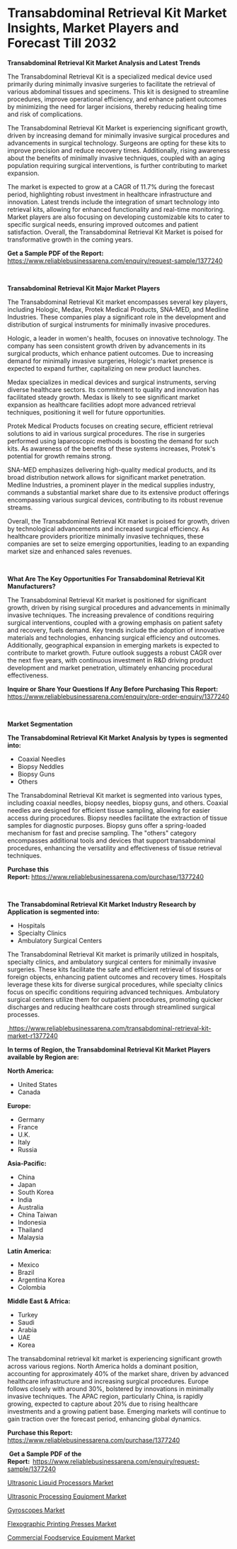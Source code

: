 <p><h1>Transabdominal Retrieval Kit Market Insights, Market Players and Forecast Till 2032</h1></p><p><strong>Transabdominal Retrieval Kit Market Analysis and Latest Trends</strong></p>
<p><p>The Transabdominal Retrieval Kit is a specialized medical device used primarily during minimally invasive surgeries to facilitate the retrieval of various abdominal tissues and specimens. This kit is designed to streamline procedures, improve operational efficiency, and enhance patient outcomes by minimizing the need for larger incisions, thereby reducing healing time and risk of complications.</p><p>The Transabdominal Retrieval Kit Market is experiencing significant growth, driven by increasing demand for minimally invasive surgical procedures and advancements in surgical technology. Surgeons are opting for these kits to improve precision and reduce recovery times. Additionally, rising awareness about the benefits of minimally invasive techniques, coupled with an aging population requiring surgical interventions, is further contributing to market expansion. </p><p>The market is expected to grow at a CAGR of 11.7% during the forecast period, highlighting robust investment in healthcare infrastructure and innovation. Latest trends include the integration of smart technology into retrieval kits, allowing for enhanced functionality and real-time monitoring. Market players are also focusing on developing customizable kits to cater to specific surgical needs, ensuring improved outcomes and patient satisfaction. Overall, the Transabdominal Retrieval Kit Market is poised for transformative growth in the coming years.</p></p>
<p><strong>Get a Sample PDF of the Report:&nbsp;</strong> <a href="https://www.reliablebusinessarena.com/enquiry/request-sample/1377240?utm_campaign=3024&utm_medium=2&utm_source=Github&utm_content=ia&utm_term=28032025&utm_id=transabdominal-retrieval-kit">https://www.reliablebusinessarena.com/enquiry/request-sample/1377240</a></p>
<p>&nbsp;</p>
<p><strong>Transabdominal Retrieval Kit Major Market Players</strong></p>
<p><p>The Transabdominal Retrieval Kit market encompasses several key players, including Hologic, Medax, Protek Medical Products, SNA-MED, and Medline Industries. These companies play a significant role in the development and distribution of surgical instruments for minimally invasive procedures.</p><p>Hologic, a leader in women's health, focuses on innovative technology. The company has seen consistent growth driven by advancements in its surgical products, which enhance patient outcomes. Due to increasing demand for minimally invasive surgeries, Hologic's market presence is expected to expand further, capitalizing on new product launches.</p><p>Medax specializes in medical devices and surgical instruments, serving diverse healthcare sectors. Its commitment to quality and innovation has facilitated steady growth. Medax is likely to see significant market expansion as healthcare facilities adopt more advanced retrieval techniques, positioning it well for future opportunities.</p><p>Protek Medical Products focuses on creating secure, efficient retrieval solutions to aid in various surgical procedures. The rise in surgeries performed using laparoscopic methods is boosting the demand for such kits. As awareness of the benefits of these systems increases, Protek's potential for growth remains strong.</p><p>SNA-MED emphasizes delivering high-quality medical products, and its broad distribution network allows for significant market penetration. Medline Industries, a prominent player in the medical supplies industry, commands a substantial market share due to its extensive product offerings encompassing various surgical devices, contributing to its robust revenue streams.</p><p>Overall, the Transabdominal Retrieval Kit market is poised for growth, driven by technological advancements and increased surgical efficiency. As healthcare providers prioritize minimally invasive techniques, these companies are set to seize emerging opportunities, leading to an expanding market size and enhanced sales revenues.</p></p>
<p>&nbsp;</p>
<p><strong>What Are The Key Opportunities For Transabdominal Retrieval Kit Manufacturers?</strong></p>
<p><p>The Transabdominal Retrieval Kit market is positioned for significant growth, driven by rising surgical procedures and advancements in minimally invasive techniques. The increasing prevalence of conditions requiring surgical interventions, coupled with a growing emphasis on patient safety and recovery, fuels demand. Key trends include the adoption of innovative materials and technologies, enhancing surgical efficiency and outcomes. Additionally, geographical expansion in emerging markets is expected to contribute to market growth. Future outlook suggests a robust CAGR over the next five years, with continuous investment in R&D driving product development and market penetration, ultimately enhancing procedural effectiveness.</p></p>
<p><strong>Inquire or Share Your Questions If Any Before Purchasing This Report:</strong> <a href="https://www.reliablebusinessarena.com/enquiry/pre-order-enquiry/1377240?utm_campaign=3024&utm_medium=2&utm_source=Github&utm_content=ia&utm_term=28032025&utm_id=transabdominal-retrieval-kit">https://www.reliablebusinessarena.com/enquiry/pre-order-enquiry/1377240</a></p>
<p>&nbsp;</p>
<p><strong>Market Segmentation</strong></p>
<p><strong>The Transabdominal Retrieval Kit Market Analysis by types is segmented into:</strong></p>
<p><ul><li>Coaxial Needles</li><li>Biopsy Neddles</li><li>Biopsy Guns</li><li>Others</li></ul></p>
<p><p>The Transabdominal Retrieval Kit market is segmented into various types, including coaxial needles, biopsy needles, biopsy guns, and others. Coaxial needles are designed for efficient tissue sampling, allowing for easier access during procedures. Biopsy needles facilitate the extraction of tissue samples for diagnostic purposes. Biopsy guns offer a spring-loaded mechanism for fast and precise sampling. The "others" category encompasses additional tools and devices that support transabdominal procedures, enhancing the versatility and effectiveness of tissue retrieval techniques.</p></p>
<p><strong>Purchase this Report:&nbsp;</strong><a href="https://www.reliablebusinessarena.com/purchase/1377240?utm_campaign=3024&utm_medium=2&utm_source=Github&utm_content=ia&utm_term=28032025&utm_id=transabdominal-retrieval-kit">https://www.reliablebusinessarena.com/purchase/1377240</a></p>
<p>&nbsp;</p>
<p><strong>The Transabdominal Retrieval Kit Market Industry Research by Application is segmented into:</strong></p>
<p><ul><li>Hospitals</li><li>Specialty Clinics</li><li>Ambulatory Surgical Centers</li></ul></p>
<p><p>The Transabdominal Retrieval Kit market is primarily utilized in hospitals, specialty clinics, and ambulatory surgical centers for minimally invasive surgeries. These kits facilitate the safe and efficient retrieval of tissues or foreign objects, enhancing patient outcomes and recovery times. Hospitals leverage these kits for diverse surgical procedures, while specialty clinics focus on specific conditions requiring advanced techniques. Ambulatory surgical centers utilize them for outpatient procedures, promoting quicker discharges and reducing healthcare costs through streamlined surgical processes.</p></p>
<p><a href="https://www.reliablebusinessarena.com/transabdominal-retrieval-kit-market-r1377240?utm_campaign=3024&utm_medium=2&utm_source=Github&utm_content=ia&utm_term=28032025&utm_id=transabdominal-retrieval-kit">&nbsp;https://www.reliablebusinessarena.com/transabdominal-retrieval-kit-market-r1377240</a></p>
<p><strong>In terms of Region, the Transabdominal Retrieval Kit Market Players available by Region are:</strong></p>
<p>
    <p> <strong> North America: </strong>
        <ul>
            <li>United States</li>
            <li>Canada</li>
        </ul>
        </p> 
    <p> <strong> Europe: </strong>
        <ul>
            <li>Germany</li>
            <li>France</li>
            <li>U.K.</li>
            <li>Italy</li>
            <li>Russia</li>
        </ul>
        </p> 
    <p> <strong> Asia-Pacific: </strong>
        <ul>
            <li>China</li>
            <li>Japan</li>
            <li>South Korea</li>
            <li>India</li>
            <li>Australia</li>
            <li>China Taiwan</li>
            <li>Indonesia</li>
            <li>Thailand</li>
            <li>Malaysia</li>
        </ul>
        </p> 
    <p> <strong> Latin America: </strong>
        <ul>
            <li>Mexico</li>
            <li>Brazil</li>
            <li>Argentina Korea</li>
            <li>Colombia</li>
        </ul>
        </p> 
    <p> <strong> Middle East & Africa: </strong>
        <ul>
            <li>Turkey</li>
            <li>Saudi</li>
            <li>Arabia</li>
            <li>UAE</li>
            <li>Korea</li>
        </ul>
    </p>
    </p>
<p><p>The transabdominal retrieval kit market is experiencing significant growth across various regions. North America holds a dominant position, accounting for approximately 40% of the market share, driven by advanced healthcare infrastructure and increasing surgical procedures. Europe follows closely with around 30%, bolstered by innovations in minimally invasive techniques. The APAC region, particularly China, is rapidly growing, expected to capture about 20% due to rising healthcare investments and a growing patient base. Emerging markets will continue to gain traction over the forecast period, enhancing global dynamics.</p></p>
<p><strong>Purchase this Report: </strong><a href="https://www.reliablebusinessarena.com/purchase/1377240?utm_campaign=3024&utm_medium=2&utm_source=Github&utm_content=ia&utm_term=28032025&utm_id=transabdominal-retrieval-kit">https://www.reliablebusinessarena.com/purchase/1377240</a></p>
<p>&nbsp;<strong>Get a Sample PDF of the Report:&nbsp;&nbsp;</strong><a href="https://www.reliablebusinessarena.com/enquiry/request-sample/1377240?utm_campaign=3024&utm_medium=2&utm_source=Github&utm_content=ia&utm_term=28032025&utm_id=transabdominal-retrieval-kit">https://www.reliablebusinessarena.com/enquiry/request-sample/1377240</a></p>
<p><strong></strong></p>
<p><p><a href="https://www.linkedin.com/pulse/according-global-ultrasonic-liquid-processors-market-yyaoe?utm_campaign=3024&utm_medium=2&utm_source=Github&utm_content=ia&utm_term=28032025&utm_id=transabdominal-retrieval-kit">Ultrasonic Liquid Processors Market</a></p><p><a href="https://www.linkedin.com/pulse/ultrasonic-processing-equipment-market-revolution-driving-2fate?utm_campaign=3024&utm_medium=2&utm_source=Github&utm_content=ia&utm_term=28032025&utm_id=transabdominal-retrieval-kit">Ultrasonic Processing Equipment Market</a></p><p><a href="https://www.linkedin.com/pulse/detailed-analysis-gyroscopes-market-size-dynamics-forecasted-buibc?utm_campaign=3024&utm_medium=2&utm_source=Github&utm_content=ia&utm_term=28032025&utm_id=transabdominal-retrieval-kit">Gyroscopes Market</a></p><p><a href="https://www.linkedin.com/pulse/in-depth-understanding-flexographic-printing-presses-market-uhnbe?utm_campaign=3024&utm_medium=2&utm_source=Github&utm_content=ia&utm_term=28032025&utm_id=transabdominal-retrieval-kit">Flexographic Printing Presses Market</a></p><p><a href="https://www.linkedin.com/pulse/comprehensive-commercial-foodservice-equipment-market-report-5aple?utm_campaign=3024&utm_medium=2&utm_source=Github&utm_content=ia&utm_term=28032025&utm_id=transabdominal-retrieval-kit">Commercial Foodservice Equipment Market</a></p></p>